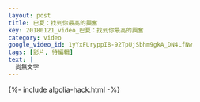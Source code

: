 ```yaml
---
layout: post
title: 巴夏：找到你最高的興奮
key: 20180121_video_巴夏：找到你最高的興奮
category: video
google_video_id: 1yYxFUryppI8-92TpUjSbhm9gkA_DN4LfNw
tags: [影片, 待編輯]
text: |
  尚無文字
---
```


{%- include algolia-hack.html -%}
